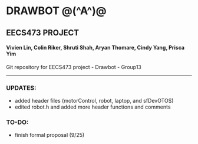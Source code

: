 # DRAWBOT  @(^A^)@
## EECS473 PROJECT
#### Vivien Lin, Colin Riker, Shruti Shah, Aryan Thomare, Cindy Yang, Prisca Yim
Git repository for EECS473 project - Drawbot - Group13

---
### UPDATES:
+ added header files (motorControl, robot, laptop, and sfDevOTOS)
+ edited robot.h and added more header functions and comments

### TO-DO:
+ finish formal proposal (9/25)
